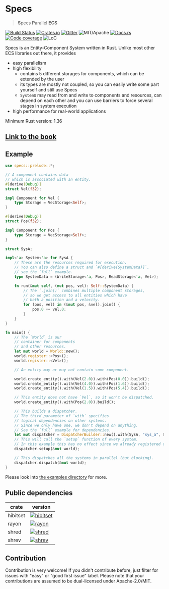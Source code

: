 # Specs

> **S**pecs **P**arallel **ECS**

[![Build Status][bi]][bl] [![Crates.io][ci]][cl] [![Gitter][gi]][gl] ![MIT/Apache][li] [![Docs.rs][di]][dl] [![Code coverage][coi]][cov] ![LoC][lo]

[bi]: https://travis-ci.org/amethyst/specs.svg?branch=master
[bl]: https://travis-ci.org/amethyst/specs

[ci]: https://img.shields.io/crates/v/specs.svg
[cl]: https://crates.io/crates/specs/

[li]: https://img.shields.io/crates/l/specs.svg?maxAge=2592000

[di]: https://docs.rs/specs/badge.svg
[dl]: https://docs.rs/specs/

[gi]: https://badges.gitter.im/slide-rs/specs.svg
[gl]: https://gitter.im/slide-rs/specs

[coi]: https://img.shields.io/codecov/c/gitlab/torkleyy/specs/master.svg
[cov]: https://codecov.io/gl/torkleyy/specs/branch/master

[lo]: https://tokei.rs/b1/github/slide-rs/specs?category=code

Specs is an Entity-Component System written in Rust.
Unlike most other ECS libraries out there, it provides

* easy parallelism
* high flexibility
    * contains 5 different storages for components, which can be extended by the user
    * its types are mostly not coupled, so you can easily write some part yourself and
      still use Specs
    * `System`s may read from and write to components and resources, can depend on each
      other and you can use barriers to force several stages in system execution
* high performance for real-world applications

Minimum Rust version: 1.36

## [Link to the book][book]

[book]: https://specs.amethyst.rs/docs/tutorials/

## Example

```rust
use specs::prelude::*;

// A component contains data
// which is associated with an entity.
#[derive(Debug)]
struct Vel(f32);

impl Component for Vel {
    type Storage = VecStorage<Self>;
}

#[derive(Debug)]
struct Pos(f32);

impl Component for Pos {
    type Storage = VecStorage<Self>;
}

struct SysA;

impl<'a> System<'a> for SysA {
    // These are the resources required for execution.
    // You can also define a struct and `#[derive(SystemData)]`,
    // see the `full` example.
    type SystemData = (WriteStorage<'a, Pos>, ReadStorage<'a, Vel>);

    fn run(&mut self, (mut pos, vel): Self::SystemData) {
        // The `.join()` combines multiple component storages,
        // so we get access to all entities which have
        // both a position and a velocity.
        for (pos, vel) in (&mut pos, &vel).join() {
            pos.0 += vel.0;
        }
    }
}

fn main() {
    // The `World` is our
    // container for components
    // and other resources.
    let mut world = World::new();
    world.register::<Pos>();
    world.register::<Vel>();

    // An entity may or may not contain some component.

    world.create_entity().with(Vel(2.0)).with(Pos(0.0)).build();
    world.create_entity().with(Vel(4.0)).with(Pos(1.6)).build();
    world.create_entity().with(Vel(1.5)).with(Pos(5.4)).build();

    // This entity does not have `Vel`, so it won't be dispatched.
    world.create_entity().with(Pos(2.0)).build();

    // This builds a dispatcher.
    // The third parameter of `with` specifies
    // logical dependencies on other systems.
    // Since we only have one, we don't depend on anything.
    // See the `full` example for dependencies.
    let mut dispatcher = DispatcherBuilder::new().with(SysA, "sys_a", &[]).build();
    // This will call the `setup` function of every system.
    // In this example this has no effect since we already registered our components.
    dispatcher.setup(&mut world);

    // This dispatches all the systems in parallel (but blocking).
    dispatcher.dispatch(&mut world);
}
```

Please look into [the examples directory](examples) for more.

## Public dependencies

| crate    | version                                                                                        |
|----------|------------------------------------------------------------------------------------------------|
| hibitset | [![hibitset](https://img.shields.io/crates/v/hibitset.svg)](https://crates.rs/crates/hibitset) |
| rayon    | [![rayon](https://img.shields.io/crates/v/rayon.svg)](https://crates.rs/crates/rayon)          |
| shred    | [![shred](https://img.shields.io/crates/v/shred.svg)](https://crates.rs/crates/shred)          |
| shrev    | [![shrev](https://img.shields.io/crates/v/shrev.svg)](https://crates.rs/crates/shrev)          |

## Contribution

Contribution is very welcome! If you didn't contribute before,
just filter for issues with "easy" or "good first issue" label.
Please note that your contributions are assumed to be dual-licensed under Apache-2.0/MIT.
